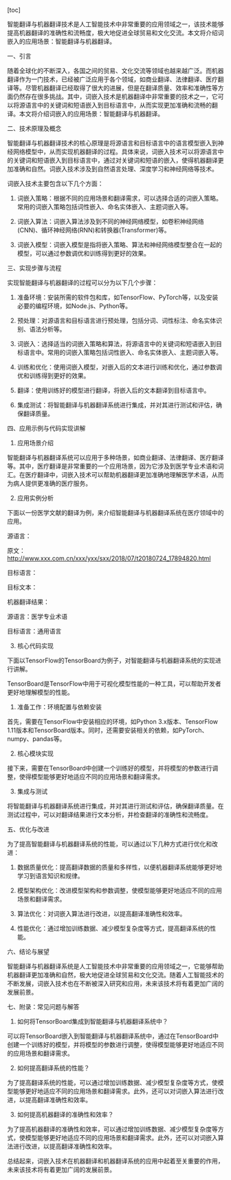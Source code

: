 
[toc]                    
                
                
智能翻译与机器翻译技术是人工智能技术中非常重要的应用领域之一，该技术能够提高机器翻译的准确性和流畅度，极大地促进全球贸易和文化交流。本文将介绍词嵌入的应用场景：智能翻译与机器翻译。

一、引言

随着全球化的不断深入，各国之间的贸易、文化交流等领域也越来越广泛。而机器翻译作为一门技术，已经被广泛应用于各个领域，如商业翻译、法律翻译、医疗翻译等。尽管机器翻译已经取得了很大的进展，但是在翻译质量、效率和准确性等方面仍然存在很多挑战。其中，词嵌入技术是机器翻译中非常重要的技术之一，它可以将源语言中的关键词和短语嵌入到目标语言中，从而实现更加准确和流畅的翻译。本文将介绍词嵌入的应用场景：智能翻译与机器翻译。

二、技术原理及概念

智能翻译与机器翻译技术的核心原理是将源语言和目标语言中的语言模型嵌入到神经网络模型中，从而实现机器翻译的过程。具体来说，词嵌入技术可以将源语言中的关键词和短语嵌入到目标语言中，通过对关键词和短语的嵌入，使得机器翻译更加准确和自然。词嵌入技术涉及到自然语言处理、深度学习和神经网络等技术。

词嵌入技术主要包含以下几个方面：

1. 词嵌入策略：根据不同的应用场景和翻译需求，可以选择合适的词嵌入策略。常用的词嵌入策略包括词性嵌入、命名实体嵌入、主题词嵌入等。

2. 词嵌入算法：词嵌入算法涉及到不同的神经网络模型，如卷积神经网络(CNN)、循环神经网络(RNN)和转换器(Transformer)等。

3. 词嵌入模型：词嵌入模型是指将嵌入策略、算法和神经网络模型整合在一起的模型，可以通过参数调优和训练得到更好的效果。

三、实现步骤与流程

实现智能翻译与机器翻译的过程可以分为以下几个步骤：

1. 准备环境：安装所需的软件包和库，如TensorFlow、PyTorch等，以及安装必要的编程环境，如Node.js、Python等。

2. 预处理：对源语言和目标语言进行预处理，包括分词、词性标注、命名实体识别、语法分析等。

3. 词嵌入：选择适当的词嵌入策略和算法，将源语言中的关键词和短语嵌入到目标语言中。常用的词嵌入策略包括词性嵌入、命名实体嵌入、主题词嵌入等。

4. 训练和优化：使用词嵌入模型，对嵌入后的文本进行训练和优化，通过参数调优和训练得到更好的效果。

5. 翻译：使用训练好的模型进行翻译，将嵌入后的文本翻译到目标语言中。

6. 集成测试：将智能翻译与机器翻译系统进行集成，并对其进行测试和评估，确保翻译质量。

四、应用示例与代码实现讲解

1. 应用场景介绍

智能翻译与机器翻译系统可以应用于多种场景，如商业翻译、法律翻译、医疗翻译等。其中，医疗翻译是非常重要的一个应用场景，因为它涉及到医学专业术语和词汇。在医疗翻译中，词嵌入技术可以帮助机器翻译更加准确地理解医学术语，从而为病人提供更准确的医疗服务。

2. 应用实例分析

下面以一份医学文献的翻译为例，来介绍智能翻译与机器翻译系统在医疗领域中的应用。

源语言：

原文：http://www.xxx.com.cn/xxx/yxx/sxx/2018/07/t20180724_17894820.html

目标语言：

目标文本：

机器翻译结果：

源语言：医学专业术语

目标语言：通用语言

3. 核心代码实现

下面以TensorFlow的TensorBoard为例子，对智能翻译与机器翻译系统的实现进行讲解。

TensorBoard是TensorFlow中用于可视化模型性能的一种工具，可以帮助开发者更好地理解模型的性能。

1. 准备工作：环境配置与依赖安装

首先，需要在TensorFlow中安装相应的环境，如Python 3.x版本、TensorFlow 1.11版本和TensorBoard版本。同时，还需要安装相关的依赖，如PyTorch、numpy、pandas等。

2. 核心模块实现

接下来，需要在TensorBoard中创建一个训练好的模型，并将模型的参数进行调整，使得模型能够更好地适应不同的应用场景和翻译需求。

3. 集成与测试

将智能翻译与机器翻译系统进行集成，并对其进行测试和评估，确保翻译质量。在测试过程中，可以对翻译结果进行文本分析，并检查翻译的准确性和流畅度。

五、优化与改进

为了提高智能翻译与机器翻译系统的性能，可以通过以下几种方式进行优化和改进：

1. 数据质量优化：提高翻译数据的质量和多样性，以便机器翻译系统能够更好地学习到语言知识和规律。

2. 模型架构优化：改进模型架构和参数调整，使模型能够更好地适应不同的应用场景和翻译需求。

3. 算法优化：对词嵌入算法进行改进，以提高翻译准确性和效率。

4. 性能优化：通过增加训练数据、减少模型复杂度等方式，提高翻译系统的性能。

六、结论与展望

智能翻译与机器翻译系统是人工智能技术中非常重要的应用领域之一，它能够帮助机器翻译更加准确和自然，极大地促进全球贸易和文化交流。随着人工智能技术的不断发展，词嵌入技术也在不断被深入研究和应用，未来该技术将有着更加广阔的发展前景。

七、附录：常见问题与解答

1. 如何将TensorBoard集成到智能翻译与机器翻译系统中？

可以将TensorBoard嵌入到智能翻译与机器翻译系统中，通过在TensorBoard中创建一个训练好的模型，并将模型的参数进行调整，使得模型能够更好地适应不同的应用场景和翻译需求。

2. 如何提高翻译系统的性能？

为了提高翻译系统的性能，可以通过增加训练数据、减少模型复杂度等方式，使模型能够更好地适应不同的应用场景和翻译需求。此外，还可以对词嵌入算法进行改进，以提高翻译准确性和效率。

3. 如何提高机器翻译的准确性和效率？

为了提高机器翻译的准确性和效率，可以通过增加训练数据、减少模型复杂度等方式，使模型能够更好地适应不同的应用场景和翻译需求。此外，还可以对词嵌入算法进行改进，以提高翻译准确性和效率。

总结起来，词嵌入技术在机器翻译和机器翻译系统的应用中起着至关重要的作用，未来该技术将有着更加广阔的发展前景。

